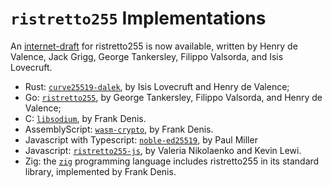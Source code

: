 # `ristretto255` Implementations

An [internet-draft][id] for ristretto255 is now available, written by
Henry de Valence, Jack Grigg, George Tankersley, Filippo Valsorda, and
Isis Lovecruft.

* Rust: [`curve25519-dalek`][dalek], by Isis Lovecruft and Henry de Valence;
* Go: [`ristretto255`][go_ristretto255], by George Tankersley, Filippo Valsorda,
  and Henry de Valence;
* C: [`libsodium`][libsodium], by Frank Denis.
* AssemblyScript: [`wasm-crypto`][wasm-crypto], by Frank Denis.
* Javascript with Typescript: [`noble-ed25519`][noble], by Paul Miller
* Javascript: [`ristretto255-js`][ristretto255-js], by Valeria Nikolaenko and Kevin Lewi.
* Zig: the [`zig`][zig] programming language includes ristretto255 in its standard library, implemented by Frank Denis.

[id]: https://datatracker.ietf.org/doc/draft-irtf-cfrg-ristretto255-decaf448/
[dalek]: https://doc.dalek.rs/curve25519_dalek/
[libsodium]: https://download.libsodium.org/doc/advanced/point-arithmetic/ristretto
[go_ristretto255]: https://github.com/gtank/ristretto255
[noble]: https://github.com/paulmillr/noble-ed25519
[wasm-crypto]: https://github.com/jedisct1/wasm-crypto
[ristretto255-js]: https://github.com/calibra/ristretto255-js
[zig]: https://ziglang.org/
